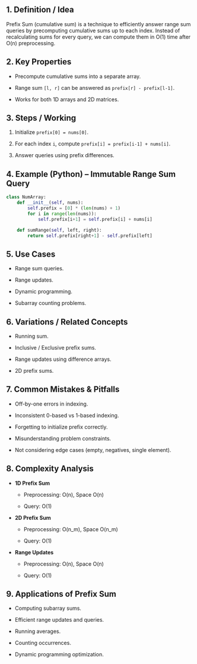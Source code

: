 ## 1. Definition / Idea

Prefix Sum (cumulative sum) is a technique to efficiently answer range sum queries by precomputing cumulative sums up to each index. Instead of recalculating sums for every query, we can compute them in O(1) time after O(n) preprocessing.

## 2. Key Properties

- Precompute cumulative sums into a separate array.
    
- Range sum `[l, r]` can be answered as `prefix[r] - prefix[l-1]`.
    
- Works for both 1D arrays and 2D matrices.
    

## 3. Steps / Working

1. Initialize `prefix[0] = nums[0]`.
    
2. For each index `i`, compute `prefix[i] = prefix[i-1] + nums[i]`.
    
3. Answer queries using prefix differences.
    

## 4. Example (Python) – Immutable Range Sum Query

```python
class NumArray:
    def __init__(self, nums):
        self.prefix = [0] * (len(nums) + 1)
        for i in range(len(nums)):
            self.prefix[i+1] = self.prefix[i] + nums[i]

    def sumRange(self, left, right):
        return self.prefix[right+1] - self.prefix[left]
```

## 5. Use Cases

- Range sum queries.
    
- Range updates.
    
- Dynamic programming.
    
- Subarray counting problems.
    

## 6. Variations / Related Concepts

- Running sum.
    
- Inclusive / Exclusive prefix sums.
    
- Range updates using difference arrays.
    
- 2D prefix sums.
    

## 7. Common Mistakes & Pitfalls

- Off-by-one errors in indexing.
    
- Inconsistent 0-based vs 1-based indexing.
    
- Forgetting to initialize prefix correctly.
    
- Misunderstanding problem constraints.
    
- Not considering edge cases (empty, negatives, single element).
    

## 8. Complexity Analysis

- **1D Prefix Sum**
    
    - Preprocessing: O(n), Space O(n)
        
    - Query: O(1)
        
- **2D Prefix Sum**
    
    - Preprocessing: O(n_m), Space O(n_m)
        
    - Query: O(1)
        
- **Range Updates**
    
    - Preprocessing: O(n), Space O(n)
        
    - Query: O(1)
        

## 9. Applications of Prefix Sum

- Computing subarray sums.
    
- Efficient range updates and queries.
    
- Running averages.
    
- Counting occurrences.
    
- Dynamic programming optimization.
